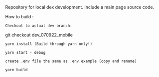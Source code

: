 Repository for local dex development. Include a main page source code.

How to build :

    Checkout to actual dev branch:

git checkout dev_070922_mobile

    yarn install (Build through yarn only!)

    yarn start - debug

    create .env file the same as .env.example (copy and rename)

    yarn build
